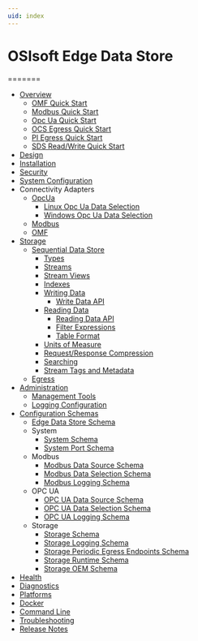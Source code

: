 ```yaml
---
uid: index
---
```


# OSIsoft Edge Data Store

=======

- [Overview](xref:edgeSystemOverview)
  - [OMF Quick Start](xref:omfQuickStart)
  - [Modbus Quick Start](xref:modbusQuickStart)
  - [Opc Ua Quick Start](xref:opcUaQuickStart)
  - [OCS Egress Quick Start](xref:ocsEgressQuickStart)
  - [PI Egress Quick Start](xref:piEgressQuickStart)
  - [SDS Read/Write Quick Start](xref:sdsQuickStart)
- [Design](xref:scalePerformance)
- [Installation](xref:installationOverview)
- [Security](xref:security)
- [System Configuration](xref:edgeSystemConfiguration)
- Connectivity Adapters
  - [OpcUa](xref:opcUaOverview)
    - [Linux Opc Ua Data Selection](xref:opcUaDataSelectionLinux)
    - [Windows Opc Ua Data Selection](xref:opcUaDataSelectionWindows)
  - [Modbus](xref:modbusOverview)
  - [OMF](xref:omfOverview)
- [Storage](xref:)
  - [Sequential Data Store](xref:sdsOverview)
    - [Types](xref:sdsTypes)
    - [Streams](xref:sdsStreams)
    - [Stream Views](xref:sdsStreamViews)
    - [Indexes](xref:sdsIndexes)
    - [Writing Data](xref:sdsWritingData)
      - [Write Data API](xref:sdsWritingDataApi)
    - [Reading Data](xref:sdsReadingData)
      - [Reading Data API](xref:sdsReadingDataApi)
      - [Filter Expressions](xref:sdsFilterExpressions)
      - [Table Format](xref:sdsTableFormat)
    - [Units of Measure](xref:unitsOfMeasure)
    - [Request/Response Compression](xref:sdsCompression)
    - [Searching](xref:sdsSearching)
    - [Stream Tags and Metadata](xref:sdsStreamExtra)
  - [Egress](xref:egress)
- [Administration](xref:edgeSystemAdministration)
  - [Management Tools](xref:managementTools)
  - [Logging Configuration](xref:loggingConfiguration)
- [Configuration Schemas](xref:configurationSchemaList)
  - [Edge Data Store Schema](xref:edge_system_schema)
  - System
    - [System Schema](xref:system_schema)
    - [System Port Schema](xref:system_Port_schema)
  - Modbus
    - [Modbus Data Source Schema](xref:modbus_DataSource_schema)
    - [Modbus Data Selection Schema](xref:modbus_DataSelection_schema)
    - [Modbus Logging Schema](xref:modbus_Logging_schema)
  - OPC UA
    - [OPC UA Data Source Schema](xref:opcUa_DataSource_Schema)
    - [OPC UA Data Selection Schema](xref:opcUa_DataSelection_schema)
    - [OPC UA Logging Schema](xref:opcUa_Logging_schema)
  - Storage
    - [Storage Schema](xref:storage_schema)
    - [Storage Logging Schema](xref:Storage_Logging_schema)
    - [Storage Periodic Egress Endpoints Schema](xref:storage_PeriodicEgressEndpoints_schema)
    - [Storage Runtime Schema](xref:storage_Runtime_schema)
    - [Storage OEM Schema](xref:storage_OEM_schema)
- [Health](xref:edgeSystemHealth)
- [Diagnostics](xref:edgeSystemDiagnostics)
- [Platforms](xref:linuxWindows)
- [Docker](xref:edgeDocker)
- [Command Line](xref:commandLine)
- [Troubleshooting](xref:troubleShooting)
- [Release Notes](xref:releaseNotes)
